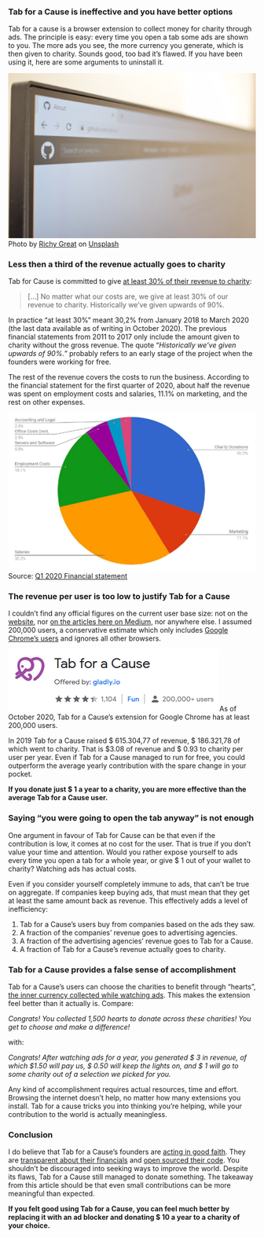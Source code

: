 ### Tab for a Cause is ineffective and you have better options

Tab for a cause is a browser extension to collect money for charity through ads. The principle is easy: every time you open a tab some ads are shown to you. The more ads you see, the more currency you generate, which is then given to charity. Sounds good, too bad it’s flawed. If you have been using it, here are some arguments to uninstall it.

![](/assets/medium_images/0wBoRMb-s1z1LhDJA)Photo by [Richy Great](https://unsplash.com/@richygreat?utm_source=medium&utm_medium=referral) on [Unsplash](https://unsplash.com/?utm_source=medium&utm_medium=referral)

### Less then a third of the revenue actually goes to charity

Tab for Cause is committed to give [at least 30% of their revenue to charity](https://gladly.zendesk.com/hc/en-us/articles/205954618-How-does-Tab-for-a-Cause-raise-money-for-charity-):


> […] No matter what our costs are, we give at least 30% of our revenue to charity. Historically we’ve given upwards of 90%.

In practice “at least 30%” meant 30,2% from January 2018 to March 2020 (the last data available as of writing in October 2020). The previous financial statements from 2011 to 2017 only include the amount given to charity without the gross revenue. The quote “*Historically we’ve given upwards of 90%.*” probably refers to an early stage of the project when the founders were working for free.



The rest of the revenue covers the costs to run the business. According to the financial statement for the first quarter of 2020, about half the revenue was spent on employment costs and salaries, 11.1% on marketing, and the rest on other expenses.

![](/assets/medium_images/1XWxXLWTHLmi4umt-9uxpVQ.png)Source: [Q1 2020 Financial statement](https://tab.gladly.io/financials/2020-Q1.pdf)

### The revenue per user is too low to justify Tab for a Cause

I couldn’t find any official figures on the current user base size: not on the [website](https://tab.gladly.io/), nor [on the articles here on Medium,](https://medium.com/for-a-cause) nor anywhere else. I assumed 200,000 users, a conservative estimate which only includes [Google Chrome’s users](https://chrome.google.com/webstore/detail/tab-for-a-cause/gibkoahgjfhphbmeiphbcnhehbfdlcgo) and ignores all other browsers.

![](/assets/medium_images/1k1AmSKoNM_oo34ijxr0iKA.png)As of October 2020, Tab for a Cause’s extension for Google Chrome has at least 200,000 users.

In 2019 Tab for a Cause raised $ 615.304,77 of revenue, $ 186.321,78 of which went to charity. That is $3.08 of revenue and $ 0.93 to charity per user per year. Even if Tab for a Cause managed to run for free, you could outperform the average yearly contribution with the spare change in your pocket.

**If you donate just $ 1 a year to a charity, you are more effective than the average Tab for a Cause user.**

### Saying “you were going to open the tab anyway” is not enough

One argument in favour of Tab for Cause can be that even if the contribution is low, it comes at no cost for the user. That is true if you don’t value your time and attention. Would you rather expose yourself to ads every time you open a tab for a whole year, or give $ 1 out of your wallet to charity? Watching ads has actual costs.

Even if you consider yourself completely immune to ads, that can’t be true on aggregate. If companies keep buying ads, that must mean that they get at least the same amount back as revenue. This effectively adds a level of inefficiency:


1. Tab for a Cause’s users buy from companies based on the ads they saw.
2. A fraction of the companies’ revenue goes to advertising agencies.
3. A fraction of the advertising agencies’ revenue goes to Tab for a Cause.
4. A fraction of Tab for a Cause’s revenue actually goes to charity.

### Tab for a Cause provides a false sense of accomplishment

Tab for a Cause’s users can choose the charities to benefit through “hearts”, [the inner currency collected while watching ads](https://gladly.zendesk.com/hc/en-us/articles/206689107-What-are-Hearts-). This makes the extension feel better than it actually is. Compare:

*Congrats! You collected 1,500 hearts to donate across these charities! You get to choose and make a difference!*

with:

*Congrats! After watching ads for a year, you generated $ 3 in revenue, of which $1.50 will pay us, $ 0.50 will keep the lights on, and $ 1 will go to some charity out of a selection we picked for you.*

Any kind of accomplishment requires actual resources, time and effort. Browsing the internet doesn’t help, no matter how many extensions you install. Tab for a cause tricks you into thinking you’re helping, while your contribution to the world is actually meaningless.

### Conclusion

I do believe that Tab for a Cause’s founders are [acting in good faith](https://medium.com/for-a-cause/tab-for-a-cause-from-initial-idea-to-product-dece07f212c4). They are [transparent about their financials](https://tab.gladly.io/financials/) and [open sourced their code](https://github.com/gladly-team). You shouldn’t be discouraged into seeking ways to improve the world. Despite its flaws, Tab for a Cause still managed to donate something. The takeaway from this article should be that even small contributions can be more meaningful than expected.

**If you felt good using Tab for a Cause, you can feel much better by replacing it with an ad blocker and donating $ 10 a year to a charity of your choice.**

